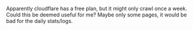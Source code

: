 Apparently cloudflare has a free plan, but it might only crawl once a
week. Could this be deemed useful for me? Maybe only some pages, it would
be bad for the daily stats/logs.

